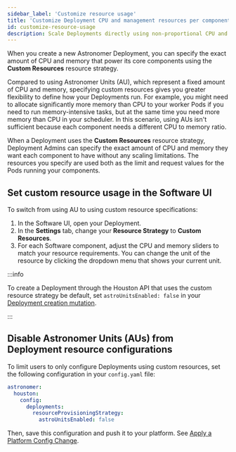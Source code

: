 ```yaml
---
sidebar_label: 'Customize resource usage'
title: 'Customize Deployment CPU and management resources per component'
id: customize-resource-usage
description: Scale Deployments directly using non-proportional CPU and memory specifications.
---
```


When you create a new Astronomer Deployment, you can specify the exact amount of CPU and memory that power its core components using the **Custom Resources** resource strategy.

Compared to using Astronomer Units (AU), which represent a fixed amount of CPU and memory, specifying custom resources gives you greater flexibility to define how your Deployments run. For example, you might need to allocate significantly more memory than CPU to your worker Pods if you need to run memory-intensive tasks, but at the same time you need more memory than CPU in your scheduler. In this scenario, using AUs isn't sufficient because each component needs a different CPU to memory ratio.

When a Deployment uses the **Custom Resources** resource strategy, Deployment Admins can specify the exact amount of CPU and memory they want each component to have without any scaling limitations. The resources you specify are used both as the limit and request values for the Pods running your components.

## Set custom resource usage in the Software UI

To switch from using AU to using custom resource specifications: 

1. In the Software UI, open your Deployment.
2. In the **Settings** tab, change your **Resource Strategy** to **Custom Resources**.
3. For each Software component, adjust the CPU and memory sliders to match your resource requirements. You can change the unit of the resource by clicking the dropdown menu that shows your current unit.

:::info

To create a Deployment through the Houston API that uses the custom resource strategy be default, set `astroUnitsEnabled: false` in your [Deployment creation mutation](houston-api.md#create-or-update-a-deployment-with-configurations).

:::

## Disable Astronomer Units (AUs) from Deployment resource configurations

To limit users to only configure Deployments using custom resources, set the following configuration in your `config.yaml` file:

```yaml
astronomer:
  houston:
    config:
      deployments:
        resourceProvisioningStrategy:
          astroUnitsEnabled: false
```

Then, save this configuration and push it to your platform. See [Apply a Platform Config Change](apply-platform-config.md).
